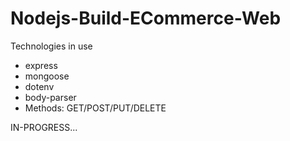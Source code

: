 # Nodejs-Build-ECommerce-Web

Technologies in use
- express
- mongoose
- dotenv
- body-parser
- Methods: GET/POST/PUT/DELETE


IN-PROGRESS...
